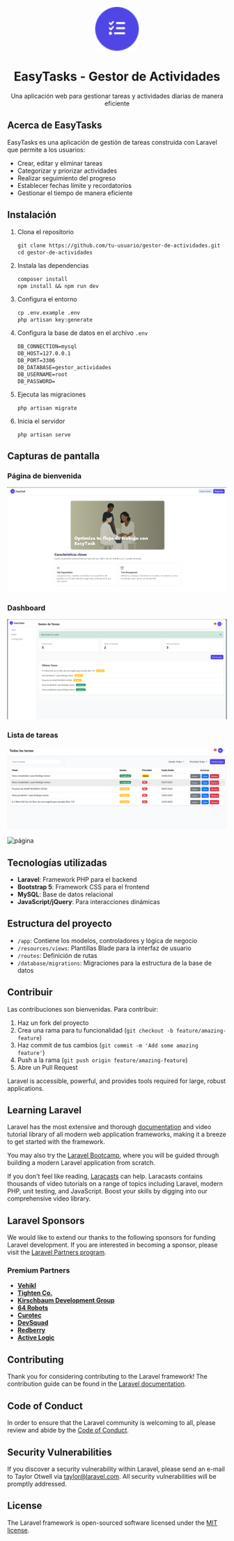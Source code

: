 <p align="center"><img src="public/logo.png" width="100" alt="EasyTasks Logo"></p>

<h1 align="center">EasyTasks - Gestor de Actividades</h1>

<p align="center">
Una aplicación web para gestionar tareas y actividades diarias de manera eficiente
</p>

## Acerca de EasyTasks

EasyTasks es una aplicación de gestión de tareas construida con Laravel que permite a los usuarios:

- Crear, editar y eliminar tareas
- Categorizar y priorizar actividades
- Realizar seguimiento del progreso
- Establecer fechas límite y recordatorios
- Gestionar el tiempo de manera eficiente

## Instalación

1. Clona el repositorio
   ```
   git clone https://github.com/tu-usuario/gestor-de-actividades.git
   cd gestor-de-actividades
   ```

2. Instala las dependencias
   ```
   composer install
   npm install && npm run dev
   ```

3. Configura el entorno
   ```
   cp .env.example .env
   php artisan key:generate
   ```

4. Configura la base de datos en el archivo `.env`
   ```
   DB_CONNECTION=mysql
   DB_HOST=127.0.0.1
   DB_PORT=3306
   DB_DATABASE=gestor_actividades
   DB_USERNAME=root
   DB_PASSWORD=
   ```

5. Ejecuta las migraciones
   ```
   php artisan migrate
   ```

6. Inicia el servidor
   ```
   php artisan serve
   ```

## Capturas de pantalla

### Página de bienvenida
![Página de bienvenida](public/screenshots/welcome.png)

### Dashboard
![Dashboard](public/screenshots/dashboard.png)

### Lista de tareas
![Lista de tareas](public/screenshots/tasks.png)

![página](https://easy-tasks.up.railway.app/)

## Tecnologías utilizadas

- **Laravel**: Framework PHP para el backend
- **Bootstrap 5**: Framework CSS para el frontend
- **MySQL**: Base de datos relacional
- **JavaScript/jQuery**: Para interacciones dinámicas

## Estructura del proyecto

- `/app`: Contiene los modelos, controladores y lógica de negocio
- `/resources/views`: Plantillas Blade para la interfaz de usuario
- `/routes`: Definición de rutas
- `/database/migrations`: Migraciones para la estructura de la base de datos

## Contribuir

Las contribuciones son bienvenidas. Para contribuir:

1. Haz un fork del proyecto
2. Crea una rama para tu funcionalidad (`git checkout -b feature/amazing-feature`)
3. Haz commit de tus cambios (`git commit -m 'Add some amazing feature'`)
4. Push a la rama (`git push origin feature/amazing-feature`)
5. Abre un Pull Request

Laravel is accessible, powerful, and provides tools required for large, robust applications.

## Learning Laravel

Laravel has the most extensive and thorough [documentation](https://laravel.com/docs) and video tutorial library of all modern web application frameworks, making it a breeze to get started with the framework.

You may also try the [Laravel Bootcamp](https://bootcamp.laravel.com), where you will be guided through building a modern Laravel application from scratch.

If you don't feel like reading, [Laracasts](https://laracasts.com) can help. Laracasts contains thousands of video tutorials on a range of topics including Laravel, modern PHP, unit testing, and JavaScript. Boost your skills by digging into our comprehensive video library.

## Laravel Sponsors

We would like to extend our thanks to the following sponsors for funding Laravel development. If you are interested in becoming a sponsor, please visit the [Laravel Partners program](https://partners.laravel.com).

### Premium Partners

- **[Vehikl](https://vehikl.com)**
- **[Tighten Co.](https://tighten.co)**
- **[Kirschbaum Development Group](https://kirschbaumdevelopment.com)**
- **[64 Robots](https://64robots.com)**
- **[Curotec](https://www.curotec.com/services/technologies/laravel)**
- **[DevSquad](https://devsquad.com/hire-laravel-developers)**
- **[Redberry](https://redberry.international/laravel-development)**
- **[Active Logic](https://activelogic.com)**

## Contributing

Thank you for considering contributing to the Laravel framework! The contribution guide can be found in the [Laravel documentation](https://laravel.com/docs/contributions).

## Code of Conduct

In order to ensure that the Laravel community is welcoming to all, please review and abide by the [Code of Conduct](https://laravel.com/docs/contributions#code-of-conduct).

## Security Vulnerabilities

If you discover a security vulnerability within Laravel, please send an e-mail to Taylor Otwell via [taylor@laravel.com](mailto:taylor@laravel.com). All security vulnerabilities will be promptly addressed.

## License

The Laravel framework is open-sourced software licensed under the [MIT license](https://opensource.org/licenses/MIT).
